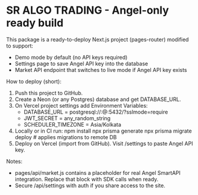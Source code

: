 SR ALGO TRADING - Angel-only ready build
=======================================

This package is a ready-to-deploy Next.js project (pages-router) modified to support:
- Demo mode by default (no API keys required)
- Settings page to save Angel API key into the database
- Market API endpoint that switches to live mode if Angel API key exists

How to deploy (short):
1. Push this project to GitHub.
2. Create a Neon (or any Postgres) database and get DATABASE_URL.
3. On Vercel project settings add Environment Variables:
   - DATABASE_URL = postgresql://<user>:<pass>@<host>:5432/<db>?sslmode=require
   - JWT_SECRET = any_random_string
   - SCHEDULER_TIMEZONE = Asia/Kolkata
4. Locally or in CI run:
   npm install
   npx prisma generate
   npx prisma migrate deploy   # applies migrations to remote DB
5. Deploy on Vercel (import from GitHub). Visit /settings to paste Angel API key.

Notes:
- pages/api/market.js contains a placeholder for real Angel SmartAPI integration. Replace that block with SDK calls when ready.
- Secure /api/settings with auth if you share access to the site.
